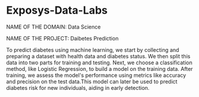 # Exposys-Data-Labs
NAME OF THE DOMAIN: Data Science

NAME OF THE PROJECT: Daibetes Prediction


To predict diabetes using machine learning, we start by collecting and preparing a dataset with health data and diabetes status. We then split this data into two parts for training and testing. Next, we choose a classification method, like Logistic Regression, to build a model on the training data. After training, we assess the model's performance using metrics like accuracy and precision on the test data.This model can later be used to predict diabetes risk for new individuals, aiding in early detection.
